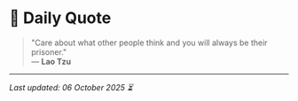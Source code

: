 # 📜 Daily Quote

> "Care about what other people think and you will always be their prisoner."  
> — **Lao Tzu**

---

_Last updated: 06 October 2025 ⏳_
